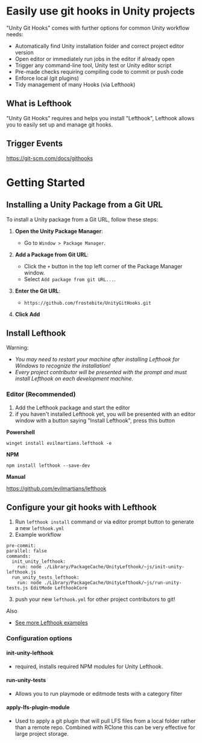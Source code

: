 # Easily use git hooks in Unity projects

"Unity Git Hooks" comes with further options for common Unity workflow needs:
- Automatically find Unity installation folder and correct project editor version
- Open editor or immediately run jobs in the editor if already open
- Trigger any command-line tool, Unity test or Unity editor script
- Pre-made checks requiring compiling code to commit or push code
- Enforce local (git plugins)
- Tidy management of many Hooks (via Lefthook)

## What is Lefthook
"Unity Git Hooks" requires and helps you install "Lefthook", Lefthook allows you to easily set up and manage git hooks.

## Trigger Events
https://git-scm.com/docs/githooks

# Getting Started

## Installing a Unity Package from a Git URL

To install a Unity package from a Git URL, follow these steps:

1. **Open the Unity Package Manager**:
   - Go to `Window > Package Manager`.

2. **Add a Package from Git URL**:
   - Click the `+` button in the top left corner of the Package Manager window.
   - Select `Add package from git URL...`.

3. **Enter the Git URL**:
   - ```
     https://github.com/frostebite/UnityGitHooks.git
     ```

4. **Click Add**
  
## Install Lefthook

Warning:
- _You may need to restart your machine after installing Lefthook for Windows to recognize the installation!_
- _Every project contributor will be presented with the prompt and must install Lefthook on each development machine._

### Editor (Recommended)

1) Add the Lefthook package and start the editor
2) if you haven't installed Lefthook yet, you will be presented with an editor window with a button saying "Install Lefthook", press this button

__Powershell__
```
winget install evilmartians.lefthook -e
```
__NPM__
```
npm install lefthook --save-dev
```
__Manual__

https://github.com/evilmartians/lefthook

## Configure your git hooks with Lefthook

1) Run ```lefthook install``` command or via editor prompt button to generate a new `lefthook.yml`
2) Example workflow
  ```
  pre-commit:
  parallel: false
  commands:
    init_unity_lefthook:
      run: node ./Library/PackageCache/UnityLefthook/~js/init-unity-lefthook.js
    run_unity_tests_lefthook:
      run: node ./Library/PackageCache/UnityLefthook/~js/run-unity-tests.js EditMode LefthookCore
  ```
3) push your new `lefthook.yml` for other project contributors to git!

Also
- [See more Lefthook examples](https://github.com/evilmartians/lefthook?tab=readme-ov-file#why-lefthook)

### Configuration options

#### init-unity-lefthook
- required, installs required NPM modules for Unity Lefthook.

#### run-unity-tests
- Allows you to run playmode or editmode tests with a category filter

#### apply-lfs-plugin-module
- Used to apply a git plugin that will pull LFS files from a local folder rather than a remote repo. Combined with RClone this can be very effective for large project storage.


